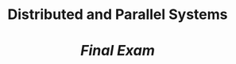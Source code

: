 <h1 style="text-align: center;">Distributed and Parallel Systems</h1>
<h1 style="text-align: center; font-style: italic;">Final Exam</h1>